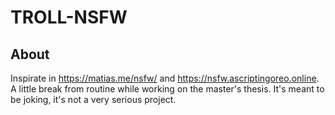# TROLL-NSFW
## About
Inspirate in https://matias.me/nsfw/ and https://nsfw.ascriptingoreo.online.
A little break from routine while working on the master's thesis. 
It's meant to be joking, it's not a very serious project.

